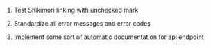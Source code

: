 1. Test Shikimori linking with unchecked mark

2. Standardize all error messages and error codes

3. Implement some sort of automatic documentation for api endpoint